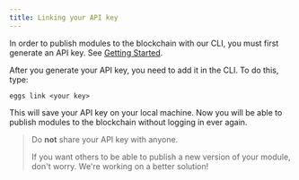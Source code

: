 ```yaml
---
title: Linking your API key
---
```


In order to publish modules to the blockchain with our CLI, you must first generate an API key. See [Getting Started](https://nest.land/#start).

After you generate your API key, you need to add it in the CLI. To do this, type:
```shell script
eggs link <your key>
```

This will save your API key on your local machine. Now you will be able to publish modules to the blockchain without logging in ever again.

> Do **not** share your API key with anyone. 
>
> If you want others to be able to publish a new version of your module, don't worry. We're working on a better solution!
